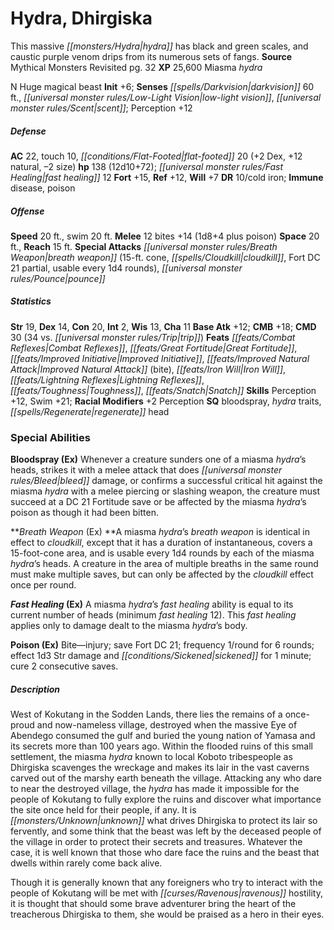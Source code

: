 ﻿---
cssclass: [monsters]
title1: Hydra, Dhirgiska
desc_short: This massive hydra has black and green scales, and caustic purple venom
  drips from its numerous sets of fangs.
title2: Dhirgiska
CR: 13
sources:
- name: Mythical Monsters Revisited
  page: 32
  link: http://paizo.com/products/btpy8pfw?Pathfinder-Campaign-Setting-Mythical-Monsters-Revisited
XP: 25600
race: Miasma
classes:
- hydra
alignment: N
size: Huge
type: magical beast
initiative:
  bonus: 6
senses:
  darkvision: 60
  low-light vision: true
  scent: true
AC:
  AC: 22
  touch: 10
  flat_footed: 20
  components:
    dex: 2
    natural: 12
    size: -2
HP:
  HP: 138
  long: 12d10+72
  fast_healing: 12
saves:
  fort: 15
  ref: 12
  will: 7
DR:
- amount: 10
  weakness: cold iron
immunities:
- disease
- poison
speeds:
  base: 20
  swim: 20
attacks:
  melee:
  - - text: 12 bites +14 (1d8+4 plus poison)
      entries:
      - - damage: 1d8+4
        - effect: poison
      count: 12
      attack: bites
      bonus:
      - 14
  special:
  - breath weapon (15-ft. cone, cloudkill, Fort DC 21 partial, usable every 1d4 rounds)
  - pounce
space: 20
reach: 15
ability_scores:
  STR: 19
  DEX: 14
  CON: 20
  INT: 2
  WIS: 13
  CHA: 11
BAB: 12
CMB: 18
CMD: 30
CMD_other: 34 vs. trip
feats:
- name: Combat Reflexes
- name: Great Fortitude
- name: Improved Initiative
- name: Improved Natural Attack (bite)
- name: Iron Will
- name: Lightning Reflexes
- is_bonus: true
  name: Toughness
- is_bonus: true
  name: Snatch
skills:
  Perception: 12
  Swim: 21
  _racial_mods:
    Perception:
      _: 2
special_qualities:
- bloodspray
- hydra traits
- regenerate head
special_abilities:
  Bloodspray (Ex): Whenever a creature sunders one of a miasma hydra's heads, strikes
    it with a melee attack that does bleed damage, or confirms a successful critical
    hit against the miasma hydra with a melee piercing or slashing weapon, the creature
    must succeed at a DC 21 Fortitude save or be affected by the miasma hydra's poison
    as though it had been bitten.
  Breath Weapon (Ex): A miasma hydra's breath weapon is identical in effect to cloudkill,
    except that it has a duration of instantaneous, covers a 15-foot-cone area, and
    is usable every 1d4 rounds by each of the miasma hydra's heads. A creature in
    the area of multiple breaths in the same round must make multiple saves, but can
    only be affected by the cloudkill effect once per round.
  Fast Healing (Ex): A miasma hydra's fast healing ability is equal to its current
    number of heads (minimum fast healing 12). This fast healing applies only to damage
    dealt to the miasma hydra's body.
  Poison (Ex): Bite-injury; save Fort DC 21; frequency 1/round for 6 rounds; effect
    1d3 Str damage and sickened for 1 minute; cure 2 consecutive saves.
desc_long: |-
  West of Kokutang in the Sodden Lands, there lies the remains of a once-proud and now-nameless village, destroyed when the massive Eye of Abendego consumed the gulf and buried the young nation of Yamasa and its secrets more than 100 years ago. Within the flooded ruins of this small settlement, the miasma hydra known to local Koboto tribespeople as Dhirgiska scavenges the wreckage and makes its lair in the vast caverns carved out of the marshy earth beneath the village. Attacking any who dare to near the destroyed village, the hydra has made it impossible for the people of Kokutang to fully explore the ruins and discover what importance the site once held for their people, if any. It is unknown what drives Dhirgiska to protect its lair so fervently, and some think that the beast was left by the deceased people of the village in order to protect their secrets and treasures. Whatever the case, it is well known that those who dare face the ruins and the beast that dwells within rarely come back alive.

  Though it is generally known that any foreigners who try to interact with the people of Kokutang will be met with ravenous hostility, it is thought that should some brave adventurer bring the heart of the treacherous Dhirgiska to them, she would be praised as a hero in their eyes.

---

# Hydra, Dhirgiska
This massive _[[monsters/Hydra|hydra]]_ has black and green scales, and caustic purple venom drips from its numerous sets of fangs.
**Source** Mythical Monsters Revisited pg. 32
**XP** 25,600
Miasma _hydra_

N Huge magical beast
**Init** +6; **Senses** _[[spells/Darkvision|darkvision]]_ 60 ft., _[[universal monster rules/Low-Light Vision|low-light vision]]_, _[[universal monster rules/Scent|scent]]_; Perception +12

##### Defense

**AC** 22, touch 10, _[[conditions/Flat-Footed|flat-footed]]_ 20 (+2 Dex, +12 natural, –2 size)
**hp** 138 (12d10+72); _[[universal monster rules/Fast Healing|fast healing]]_ 12
**Fort** +15, **Ref** +12, **Will** +7
**DR** 10/cold iron; **Immune** disease, poison

##### Offense
**Speed** 20 ft., swim 20 ft.
**Melee** 12 bites +14 (1d8+4 plus poison)
**Space** 20 ft., **Reach** 15 ft.
**Special Attacks** _[[universal monster rules/Breath Weapon|breath weapon]]_ (15-ft. cone, _[[spells/Cloudkill|cloudkill]]_, Fort DC 21 partial, usable every 1d4 rounds), _[[universal monster rules/Pounce|pounce]]_

##### Statistics
**Str** 19, **Dex** 14, **Con** 20, **Int** 2, **Wis** 13, **Cha** 11
**Base Atk** +12; **CMB** +18; **CMD** 30 (34 vs. _[[universal monster rules/Trip|trip]]_)
**Feats** _[[feats/Combat Reflexes|Combat Reflexes]]_, _[[feats/Great Fortitude|Great Fortitude]]_, _[[feats/Improved Initiative|Improved Initiative]]_, _[[feats/Improved Natural Attack|Improved Natural Attack]]_ (bite), _[[feats/Iron Will|Iron Will]]_, _[[feats/Lightning Reflexes|Lightning Reflexes]]_, _[[feats/Toughness|Toughness]]_, _[[feats/Snatch|Snatch]]_
**Skills** Perception +12, Swim +21; **Racial Modifiers** +2 Perception
**SQ** bloodspray, _hydra_ traits, _[[spells/Regenerate|regenerate]]_ head

### Special Abilities

**Bloodspray (Ex)** Whenever a creature sunders one of a miasma _hydra_’s heads, strikes it with a melee attack that does _[[universal monster rules/Bleed|bleed]]_ damage, or confirms a successful critical hit against the miasma _hydra_ with a melee piercing or slashing weapon, the creature must succeed at a DC 21 Fortitude save or be affected by the miasma _hydra_’s poison as though it had been bitten.

**_Breath Weapon_ (Ex) **A miasma _hydra_’s _breath weapon_ is identical in effect to _cloudkill_, except that it has a duration of instantaneous, covers a 15-foot-cone area, and is usable every 1d4 rounds by each of the miasma _hydra_’s heads. A creature in the area of multiple breaths in the same round must make multiple saves, but can only be affected by the _cloudkill_ effect once per round.

**_Fast Healing_ (Ex)** A miasma _hydra_’s _fast healing_ ability is equal to its current number of heads (minimum _fast healing_ 12). This _fast healing_ applies only to damage dealt to the miasma _hydra_’s body.

**Poison (Ex)** Bite—injury; save Fort DC 21; frequency 1/round for 6 rounds; effect 1d3 Str damage and _[[conditions/Sickened|sickened]]_ for 1 minute; cure 2 consecutive saves.

##### Description

West of Kokutang in the Sodden Lands, there lies the remains of a once-proud and now-nameless village, destroyed when the massive Eye of Abendego consumed the gulf and buried the young nation of Yamasa and its secrets more than 100 years ago. Within the flooded ruins of this small settlement, the miasma _hydra_ known to local Koboto tribespeople as Dhirgiska scavenges the wreckage and makes its lair in the vast caverns carved out of the marshy earth beneath the village. Attacking any who dare to near the destroyed village, the _hydra_ has made it impossible for the people of Kokutang to fully explore the ruins and discover what importance the site once held for their people, if any. It is _[[monsters/Unknown|unknown]]_ what drives Dhirgiska to protect its lair so fervently, and some think that the beast was left by the deceased people of the village in order to protect their secrets and treasures. Whatever the case, it is well known that those who dare face the ruins and the beast that dwells within rarely come back alive.

Though it is generally known that any foreigners who try to interact with the people of Kokutang will be met with _[[curses/Ravenous|ravenous]]_ hostility, it is thought that should some brave adventurer bring the heart of the treacherous Dhirgiska to them, she would be praised as a hero in their eyes.